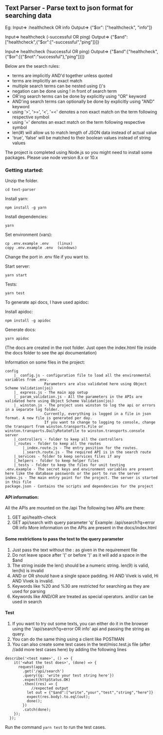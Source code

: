 ## Text Parser - Parse text to json format for searching data
Eg: 
Input=> :healthcheck OR info
Output=> {"$or": ["healthcheck", "info"]}

Input=> healthcheck (-successful OR ping)
Output=> {"$and":["healthcheck",{"$or":["-successful","ping"]}]}

Input=> healthcheck (!successful OR ping)
Output=> {"$and":["healthcheck",{"$or":[{"$not":"successful"},"ping"]}]}

Below are the search rules:
- terms are implicitly AND'd together unless quoted
- terms are implicitly an exact match
- multiple search terms can be nested using ()'s
- negation can be done using ! in front of search term
- OR'ing search terms can be done by explicitly using "OR" keyword
- AND'ing search terms can optionally be done by explicitly using "AND" keyword
- using '>', '>=', '<', '=<' denotes a non exact match on the term following respective symbol
- using '=' denotes an exact match on the term following respective symbol
- len(#) will allow us to match length of JSON data instead of actual value
- 'true', 'false' will be matched to their boolean values instead of string values

The project is completed using Node.js so you might need to install some packages.
Please use node version 8.x or 10.x

### Getting started:

Unzip the folder.
```
cd text-parser
```
Install yarn:
```
npm install -g yarn
```
Install dependencies:
```
yarn
```
Set environment (vars):
```
cp .env.example .env	(linux)
copy .env.example .env	(windows)
```
Change the port in .env file if you want to.

Start server:
```
yarn start
```
Tests:
```
yarn test
```
To generate api docs, I have used apidoc:

Install apidoc:
```
npm install -g apidoc
```
Generate docs:
```
yarn apidoc
```
(The docs are created in the root folder. Just open the index.html file inside the docs folder to see the api documentation)

Information on some files in the project:

```
config
	|_ config.js - configuration file to load all the environmental variables from .env. 
                  Parameters are also validated here using Object Scheme Validation(joi)
	|_ express.js - The main app setup
	|_ param_validation.js - All the parameters in the APIs are validated here using Object Scheme Validation(joi)
	|_ winston.js - The project uses winston to log the api or errors in a separate log folder. 
                  Currently, everything is logged in a file in json format. A new file is generated per day. 
                  If you want to change to logging to console, change the transport from winston.transports.File or winston.transports.DailyRotateFile to winston.transports.console
server
	|_controllers - folder to keep all the controllers
	|_routes - folder to keep all the routes
		|_index.route.js - The entry position for the routes.
		|_search.route.js - The required API is in the search route
	|_services - folder to keep services files if any
	|_helpers - folder to keep helper files
	|_tests - folder to keep the files for unit testing
.env.example - The secret keys and environment variables are present here like the database passwords or the port to run the server
index.js - The main entry point for the project. The server is started in this file
package.json - Contains the scripts and dependencies for the project
```

#### API information:
All the APIs are mounted on the /api
The following two APIs are there:
1. GET api/health-check
2. GET api/search with query parameter 'q'
	Example: /api/search?q=error OR info
More information on the APIs are present in the docs/index.html

#### Some restrictions to pass the text to the query parameter

1. Just pass the text without the : as given in the requirement file
2. Do not leave space after '(' or before ')' as it will add a space in the $and
3. The string inside the len() should be a numeric string. len(9) is valid, len(hi) is invalid
4. AND or OR should have a single space padding. Hi AND Vivek is valid, Hi     AND   Vivek is invalid.
5. Keywords like %20 and %30 are restricted for searching as they are used for parsing
6. Keywords like AND/OR are treated as special operators. and/or can be used in search

#### Test

1. If you want to try out some texts, you can either do it in the browser using the '/api/search?q=error OR info' api and passing the string as query.
2. You can do the same thing using a client like POSTMAN
3. You can also create some test cases in the test/misc.test.js file (after //add more test cases here) by adding the following lines
```
describe('<test name>', () => {
    it('<what the test does>', (done) => {
      request(app)
        .get('/api/search')
        .query({q: 'write your test string here'})
        .expect(httpStatus.OK)
        .then((res) => {
			//expected output
          let out = {"$and":["write","your","test","string","here"]}
          expect(res.body).to.eql(out);
          done();
        })
        .catch(done);
    });
  });
```
Run the command `yarn test` to run the test cases.
